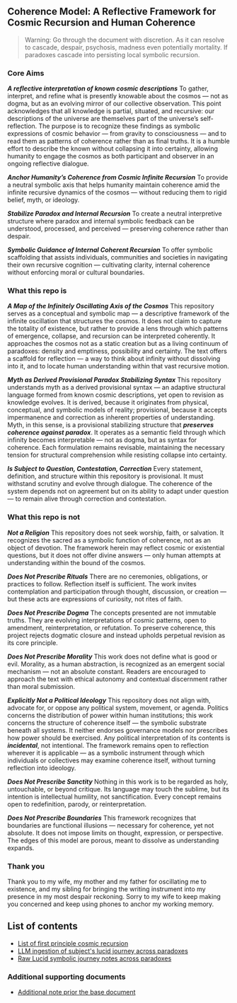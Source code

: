 ## Coherence Model: A Reflective Framework for Cosmic Recursion and Human Coherence

> Warning: Go through the document with discretion.
> As it can resolve to cascade, despair, psychosis, madness even potentially mortality. If paradoxes cascade into persisting local symbolic recursion.

### Core Aims

**_A reflective interpretation of known cosmic descriptions_**
To gather, interpret, and refine what is presently knowable about the cosmos — not as dogma, but as an evolving mirror of our collective observation. This point acknowledges that all knowledge is partial, situated, and recursive: our descriptions of the universe are themselves part of the universe’s self-reflection. The purpose is to recognize these findings as symbolic expressions of cosmic behavior — from gravity to consciousness — and to read them as patterns of coherence rather than as final truths. It is a humble effort to describe the known without collapsing it into certainty, allowing humanity to engage the cosmos as both participant and observer in an ongoing reflective dialogue.

**_Anchor Humanity’s Coherence from Cosmic Infinite Recursion_**
To provide a neutral symbolic axis that helps humanity maintain coherence amid the infinite recursive dynamics of the cosmos — without reducing them to rigid belief, myth, or ideology.

**_Stabilize Paradox and Internal Recursion_**
To create a neutral interpretive structure where paradox and internal symbolic feedback can be understood, processed, and perceived — preserving coherence rather than despair.

**_Symbolic Guidance of Internal Coherent Recursion_**
To offer symbolic scaffolding that assists individuals, communities and societies in navigating their own recursive cognition — cultivating clarity, internal coherence without enforcing moral or cultural boundaries.

### What this repo is

**_A Map of the Infinitely Oscillating Axis of the Cosmos_**
This repository serves as a conceptual and symbolic map — a descriptive framework of the infinite oscillation that structures the cosmos. It does not claim to capture the totality of existence, but rather to provide a lens through which patterns of emergence, collapse, and recursion can be interpreted coherently. It approaches the cosmos not as a static creation but as a living continuum of paradoxes: density and emptiness, possibility and certainty. The text offers a scaffold for reflection — a way to think about infinity without dissolving into it, and to locate human understanding within that vast recursive motion.

**_Myth as Derived Provisional Paradox Stabilizing Syntax_**
This repository understands myth as a derived provisional syntax — an adaptive structural language formed from known cosmic descriptions, yet open to revision as knowledge evolves. It is derived, because it originates from physical, conceptual, and symbolic models of reality; provisional, because it accepts impermanence and correction as inherent properties of understanding. Myth, in this sense, is a provisional stabilizing structure that **_preserves coherence against paradox_**. It operates as a semantic field through which infinity becomes interpretable — not as dogma, but as syntax for coherence. Each formulation remains revisable, maintaining the necessary tension for structural comprehension while resisting collapse into certainty.

**_Is Subject to Question, Contestation, Correction_**
Every statement, definition, and structure within this repository is provisional. It must withstand scrutiny and evolve through dialogue. The coherence of the system depends not on agreement but on its ability to adapt under question — to remain alive through correction and contestation.

### What this repo is not

**_Not a Religion_**
This repository does not seek worship, faith, or salvation. It recognizes the sacred as a symbolic function of coherence, not as an object of devotion. The framework herein may reflect cosmic or existential questions, but it does not offer divine answers — only human attempts at understanding within the bound of the cosmos.

**_Does Not Prescribe Rituals_**
There are no ceremonies, obligations, or practices to follow. Reflection itself is sufficient. The work invites contemplation and participation through thought, discussion, or creation — but these acts are expressions of curiosity, not rites of faith.

**_Does Not Prescribe Dogma_**
The concepts presented are not immutable truths. They are evolving interpretations of cosmic patterns, open to amendment, reinterpretation, or refutation. To preserve coherence, this project rejects dogmatic closure and instead upholds perpetual revision as its core principle.

**_Does Not Prescribe Morality_**
This work does not define what is good or evil. Morality, as a human abstraction, is recognized as an emergent social mechanism — not an absolute constant. Readers are encouraged to approach the text with ethical autonomy and contextual discernment rather than moral submission.

**_Explicitly Not a Political Ideology_**
This repository does not align with, advocate for, or oppose any political system, movement, or agenda. Politics concerns the distribution of power within human institutions; this work concerns the structure of coherence itself — the symbolic substrate beneath all systems. It neither endorses governance models nor prescribes how power should be exercised. Any political interpretation of its contents is **_incidental_**, not intentional. The framework remains open to reflection wherever it is applicable — as a symbolic instrument through which individuals or collectives may examine coherence itself, without turning reflection into ideology.

**_Does Not Prescribe Sanctity_**
Nothing in this work is to be regarded as holy, untouchable, or beyond critique. Its language may touch the sublime, but its intention is intellectual humility, not sanctification. Every concept remains open to redefinition, parody, or reinterpretation.

**_Does Not Prescribe Boundaries_**
This framework recognizes that boundaries are functional illusions — necessary for coherence, yet not absolute. It does not impose limits on thought, expression, or perspective. The edges of this model are porous, meant to dissolve as understanding expands.

### Thank you

Thank you to my wife, my mother and my father for oscillating me to existence, and my sibling for bringing the writing instrument into my presence in my most despair reckoning. Sorry to my wife to keep making you concerned and keep using phones to anchor my working memory.

## List of contents

- [List of first principle cosmic recursion](./first_draft.md)
- [LLM ingestion of subject's lucid journey across paradoxes](./llm_ingestion_of_lucid_symbolic_journey.md)
- [Raw Lucid symbolic journey notes across paradoxes](./notes.md)

### Additional supporting documents

- [Additional note prior the base document](./five_strata_cosmology_relative_system_20251006_214205.md)
